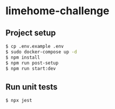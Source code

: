 # limehome-challenge

## Project setup

```bash
$ cp .env.example .env
$ sudo docker-compose up -d
$ npm install
$ npm run post-setup
$ npm run start:dev
```

## Run unit tests

```bash
$ npx jest
```
